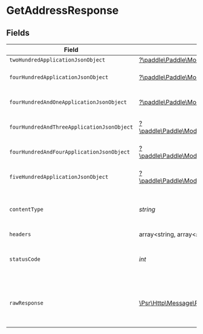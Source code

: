 # GetAddressResponse


## Fields

| Field                                                                                                                                                 | Type                                                                                                                                                  | Required                                                                                                                                              | Description                                                                                                                                           |
| ----------------------------------------------------------------------------------------------------------------------------------------------------- | ----------------------------------------------------------------------------------------------------------------------------------------------------- | ----------------------------------------------------------------------------------------------------------------------------------------------------- | ----------------------------------------------------------------------------------------------------------------------------------------------------- |
| `twoHundredApplicationJsonObject`                                                                                                                     | [?\paddle\Paddle\Models\Operations\GetAddressResponseBody](../../Models/Operations/GetAddressResponseBody.md)                                         | :heavy_minus_sign:                                                                                                                                    | OK                                                                                                                                                    |
| `fourHundredApplicationJsonObject`                                                                                                                    | [?\paddle\Paddle\Models\Operations\GetAddressAddressesResponseBody](../../Models/Operations/GetAddressAddressesResponseBody.md)                       | :heavy_minus_sign:                                                                                                                                    | General error response                                                                                                                                |
| `fourHundredAndOneApplicationJsonObject`                                                                                                              | [?\paddle\Paddle\Models\Operations\GetAddressAddressesResponseResponseBody](../../Models/Operations/GetAddressAddressesResponseResponseBody.md)       | :heavy_minus_sign:                                                                                                                                    | General error response                                                                                                                                |
| `fourHundredAndThreeApplicationJsonObject`                                                                                                            | [?\paddle\Paddle\Models\Operations\GetAddressAddressesResponse403ResponseBody](../../Models/Operations/GetAddressAddressesResponse403ResponseBody.md) | :heavy_minus_sign:                                                                                                                                    | General error response                                                                                                                                |
| `fourHundredAndFourApplicationJsonObject`                                                                                                             | [?\paddle\Paddle\Models\Operations\GetAddressAddressesResponse404ResponseBody](../../Models/Operations/GetAddressAddressesResponse404ResponseBody.md) | :heavy_minus_sign:                                                                                                                                    | General error response                                                                                                                                |
| `fiveHundredApplicationJsonObject`                                                                                                                    | [?\paddle\Paddle\Models\Operations\GetAddressAddressesResponse500ResponseBody](../../Models/Operations/GetAddressAddressesResponse500ResponseBody.md) | :heavy_minus_sign:                                                                                                                                    | General error response                                                                                                                                |
| `contentType`                                                                                                                                         | *string*                                                                                                                                              | :heavy_check_mark:                                                                                                                                    | HTTP response content type for this operation                                                                                                         |
| `headers`                                                                                                                                             | array<string, array<*string*>>                                                                                                                        | :heavy_minus_sign:                                                                                                                                    | N/A                                                                                                                                                   |
| `statusCode`                                                                                                                                          | *int*                                                                                                                                                 | :heavy_check_mark:                                                                                                                                    | HTTP response status code for this operation                                                                                                          |
| `rawResponse`                                                                                                                                         | [\Psr\Http\Message\ResponseInterface](https://www.php-fig.org/psr/psr-7/#33-psrhttpmessageresponseinterface)                                          | :heavy_minus_sign:                                                                                                                                    | Raw HTTP response; suitable for custom response parsing                                                                                               |